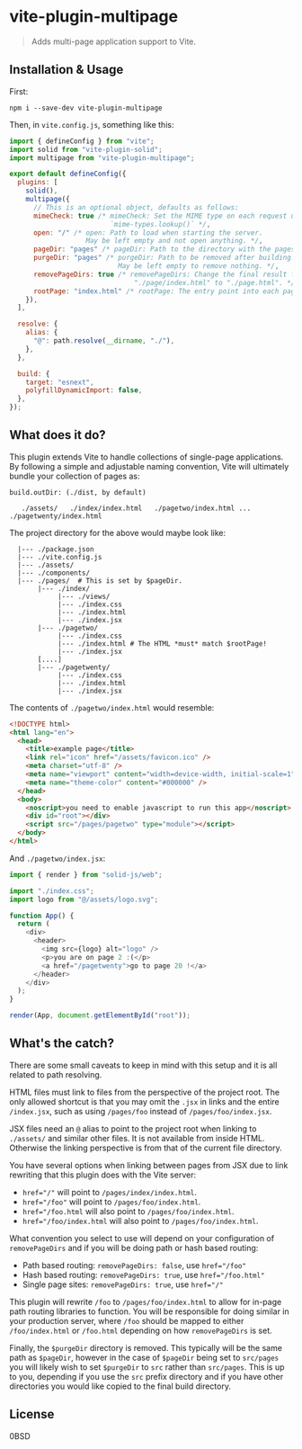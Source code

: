 # vite-plugin-multipage

> Adds multi-page application support to Vite.

## Installation & Usage

First:

```shell
npm i --save-dev vite-plugin-multipage
```

Then, in `vite.config.js`, something like this:

```javascript
import { defineConfig } from "vite";
import solid from "vite-plugin-solid";
import multipage from "vite-plugin-multipage";

export default defineConfig({
  plugins: [
    solid(),
    multipage({
      // This is an optional object, defaults as follows:
      mimeCheck: true /* mimeCheck: Set the MIME type on each request using
                         `mime-types.lookup()` */,
      open: "/" /* open: Path to load when starting the server.
                   May be left empty and not open anything. */,
      pageDir: "pages" /* pageDir: Path to the directory with the pages. */,
      purgeDir: "pages" /* purgeDir: Path to be removed after building.
                           May be left empty to remove nothing. */,
      removePageDirs: true /* removePageDirs: Change the final result from
                               "./page/index.html" to "./page.html". */,
      rootPage: "index.html" /* rootPage: The entry point into each page. */,
    }),
  ],

  resolve: {
    alias: {
      "@": path.resolve(__dirname, "./"),
    },
  },

  build: {
    target: "esnext",
    polyfillDynamicImport: false,
  },
});
```

## What does it do?

This plugin extends Vite to handle collections of single-page applications.
By following a simple and adjustable naming convention, Vite will ultimately
bundle your collection of pages as:

```
build.outDir: (./dist, by default)

   ./assets/   ./index/index.html   ./pagetwo/index.html ... ./pagetwenty/index.html
```

The project directory for the above would maybe look like:

```
  |--- ./package.json
  |--- ./vite.config.js
  |--- ./assets/
  |--- ./components/
  |--- ./pages/  # This is set by $pageDir.
       |--- ./index/
            |--- ./views/
            |--- ./index.css
            |--- ./index.html
            |--- ./index.jsx
       |--- ./pagetwo/
            |--- ./index.css
            |--- ./index.html # The HTML *must* match $rootPage!
            |--- ./index.jsx
       [....]
       |--- ./pagetwenty/
            |--- ./index.css
            |--- ./index.html
            |--- ./index.jsx
```

The contents of `./pagetwo/index.html` would resemble:

```html
<!DOCTYPE html>
<html lang="en">
  <head>
    <title>example page</title>
    <link rel="icon" href="/assets/favicon.ico" />
    <meta charset="utf-8" />
    <meta name="viewport" content="width=device-width, initial-scale=1" />
    <meta name="theme-color" content="#000000" />
  </head>
  <body>
    <noscript>you need to enable javascript to run this app</noscript>
    <div id="root"></div>
    <script src="/pages/pagetwo" type="module"></script>
  </body>
</html>
```

And `./pagetwo/index.jsx`:

```javascript
import { render } from "solid-js/web";

import "./index.css";
import logo from "@/assets/logo.svg";

function App() {
  return (
    <div>
      <header>
        <img src={logo} alt="logo" />
        <p>you are on page 2 :(</p>
        <a href="/pagetwenty">go to page 20 !</a>
      </header>
    </div>
  );
}

render(App, document.getElementById("root"));
```

## What's the catch?

There are some small caveats to keep in mind with this setup and it is all
related to path resolving.

HTML files must link to files from the perspective of the project root. The
only allowed shortcut is that you may omit the `.jsx` in links and the entire
`/index.jsx`, such as using `/pages/foo` instead of `/pages/foo/index.jsx`.

JSX files need an `@` alias to point to the project root when linking to
`./assets/` and similar other files. It is not available from inside HTML.
Otherwise the linking perspective is from that of the current file directory.

You have several options when linking between pages from JSX due to link
rewriting that this plugin does with the Vite server:

- `href="/"` will point to `/pages/index/index.html`.
- `href="/foo"` will point to `/pages/foo/index.html`.
- `href="/foo.html` will also point to `/pages/foo/index.html`.
- `href="/foo/index.html` will also point to `/pages/foo/index.html`.

What convention you select to use will depend on your configuration of
`removePageDirs` and if you will be doing path or hash based routing:

- Path based routing: `removePageDirs: false`, use `href="/foo"`
- Hash based routing: `removePageDirs: true`, use `href="/foo.html"`
- Single page sites: `removePageDirs: true`, use `href="/"`

This plugin will rewrite `/foo` to `/pages/foo/index.html` to allow for
in-page path routing libraries to function. You will be responsible for doing
similar in your production server, where `/foo` should be mapped to either
`/foo/index.html` or `/foo.html` depending on how `removePageDirs` is set.

Finally, the `$purgeDir` directory is removed. This typically will be the same
path as `$pageDir`, however in the case of `$pageDir` being set to `src/pages`
you will likely wish to set `$purgeDir` to `src` rather than `src/pages`. This
is up to you, depending if you use the `src` prefix directory and if you have
other directories you would like copied to the final build directory.

## License

0BSD
